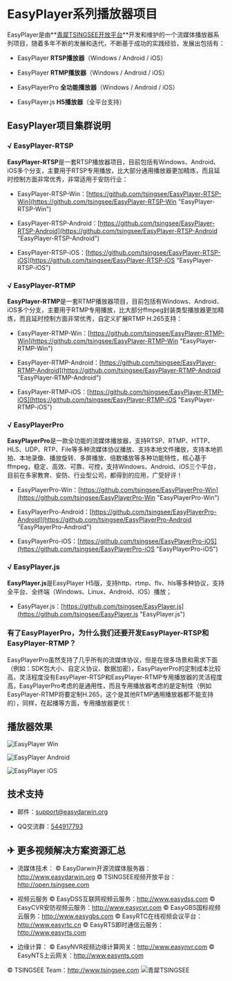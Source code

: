 # EasyPlayer系列播放器项目

EasyPlayer是由**[青犀TSINGSEE开放平台](http://open.tsingsee.com "青犀TSINGSEE")**开发和维护的一个流媒体播放器系列项目，随着多年不断的发展和迭代，不断基于成功的实践经验，发展出包括有：

- EasyPlayer **RTSP播放器**（Windows / Android / iOS）

- EasyPlayer **RTMP播放器**（Windows / Android / iOS）

- EasyPlayerPro **全功能播放器**（Windows / Android / iOS）

- EasyPlayer.js **H5播放器**（全平台支持）

## EasyPlayer项目集群说明

### √ EasyPlayer-RTSP

**EasyPlayer-RTSP**是一套RTSP播放器项目，目前包括有Windows、Android、iOS多个分支，主要用于RTSP专用播放，比大部分通用播放器更加精炼，而且延时控制方面非常优秀，非常适用于安防行业：

- EasyPlayer-RTSP-Win：[https://github.com/tsingsee/EasyPlayer-RTSP-Win](https://github.com/tsingsee/EasyPlayer-RTSP-Win "EasyPlayer-RTSP-Win")

- EasyPlayer-RTSP-Android：[https://github.com/tsingsee/EasyPlayer-RTSP-Android](https://github.com/tsingsee/EasyPlayer-RTSP-Android "EasyPlayer-RTSP-Android")

- EasyPlayer-RTSP-iOS：[https://github.com/tsingsee/EasyPlayer-RTSP-iOS](https://github.com/tsingsee/EasyPlayer-RTSP-iOS "EasyPlayer-RTSP-iOS")


### √ EasyPlayer-RTMP

**EasyPlayer-RTMP**是一套RTMP播放器项目，目前包括有Windows、Android、iOS多个分支，主要用于RTMP专用播放，比大部分ffmpeg封装类型播放器更加精炼，而且延时控制方面非常优秀，自定义扩展RTMP H.265支持：

- EasyPlayer-RTMP-Win：[https://github.com/tsingsee/EasyPlayer-RTMP-Win](https://github.com/tsingsee/EasyPlayer-RTMP-Win "EasyPlayer-RTMP-Win")

- EasyPlayer-RTMP-Android：[https://github.com/tsingsee/EasyPlayer-RTMP-Android](https://github.com/tsingsee/EasyPlayer-RTMP-Android "EasyPlayer-RTMP-Android")

- EasyPlayer-RTMP-iOS：[https://github.com/tsingsee/EasyPlayer-RTMP-iOS](https://github.com/tsingsee/EasyPlayer-RTMP-iOS "EasyPlayer-RTMP-iOS")

### √ EasyPlayerPro

**EasyPlayerPro**是一款全功能的流媒体播放器，支持RTSP、RTMP、HTTP、HLS、UDP、RTP、File等多种流媒体协议播放、支持本地文件播放，支持本地抓拍、本地录像、播放旋转、多屏播放、倍数播放等多种功能特性，核心基于ffmpeg，稳定、高效、可靠、可控，支持Windows、Android、iOS三个平台，目前在多家教育、安防、行业型公司，都得到的应用，广受好评！

- EasyPlayerPro-Win：[https://github.com/tsingsee/EasyPlayerPro-Win](https://github.com/tsingsee/EasyPlayerPro-Win "EasyPlayerPro-Win")

- EasyPlayerPro-Android：[https://github.com/tsingsee/EasyPlayerPro-Android](https://github.com/tsingsee/EasyPlayerPro-Android "EasyPlayerPro-Android")

- EasyPlayerPro-iOS：[https://github.com/tsingsee/EasyPlayerPro-iOS](https://github.com/tsingsee/EasyPlayerPro-iOS "EasyPlayerPro-iOS")

### √ EasyPlayer.js

**EasyPlayer.js**是EasyPlayer H5版，支持http、rtmp、flv、hls等多种协议，支持全平台、全终端（Windows、Linux、Android、iOS）播放；

- EasyPlayer.js：[https://github.com/tsingsee/EasyPlayer.js](https://github.com/tsingsee/EasyPlayer.js "EasyPlayer.js")


### 有了EasyPlayerPro，为什么我们还要开发EasyPlayer-RTSP和EasyPlayer-RTMP？

EasyPlayerPro虽然支持了几乎所有的流媒体协议，但是在很多场景和需求下面（例如：SDK包大小、自定义协议、数据加密），EasyPlayerPro的定制成本比较高，灵活程度没有EasyPlayer-RTSP和EasyPlayer-RTMP专用播放器的灵活程度高，EasyPlayerPro考虑的是通用性，而且专用播放器考虑的是定制性（例如EasyPlayer-RTMP将要定制H.265，这个是其他RTMP通用播放器都不能支持的），同样，在起播等方面，专用播放器更优！


## 播放器效果

![EasyPlayer Win](http://www.easydarwin.org/github/images/easyplayer20160908171027.png)

![EasyPlayer Android](https://raw.githubusercontent.com/EasyDarwin/EasyPlayer_Android/master/EasyPlayer/screenshot/single_video.jpg?raw=true)

![EasyPlayer iOS](http://www.easydarwin.org/github/images/easyplayeriosdemo20170310.jpg)


## 技术支持

- 邮件：[support@easydarwin.org](mailto:support@easydarwin.org) 

- QQ交流群：<a href="http://jq.qq.com/?_wv=1027&k=2IDkJId" target="_blank" title="EasyPlayer">544917793</a>


## ✈ 更多视频解决方案资源汇总
- 流媒体技术：
© EasyDarwin开源流媒体服务器：<a href="http://www.easydarwin.org" target="_blank" title="EasyDarwin开源流媒体服务器">http://www.easydarwin.org</a>
© TSINGSEE视频开放平台：<a href="http://open.tsingsee.com" target="_blank" title="TSINGSEE青犀视频开放平台">http://open.tsingsee.com</a>

- 视频云服务
© EasyDSS互联网视频云服务：<a href="http://www.easydss.com" target="_blank" title="EasyDSS互联网视频云服务">http://www.easydss.com</a>
© EasyCVR安防视频云服务：<a href="http://www.easycvr.com" target="_blank" title="EasyCVR安防视频云服务">http://www.easycvr.com</a>
© EasyGBS国标视频云服务：<a href="http://www.easygbs.com" target="_blank" title="EasyGBS国标视频云服务">http://www.easygbs.com</a>
© EasyRTC在线视频会议平台：<a href="http://www.easyrtc.cn" target="_blank" title="EasyRTC在线视频会议平台">http://www.easyrtc.cn</a>
© EasyRTS即时通信云服务：<a href="http://www.easyrts.com" target="_blank" title="EasyRTS即时通信云服务">http://www.easyrts.com</a>

- 边缘计算：
© EasyNVR视频边缘计算网关：<a href="http://www.easynvr.com" target="_blank" title="EasyNVR视频边缘计算网关">http://www.easynvr.com</a>
© EasyNTS上云网关：<a href="http://www.easynts.com" target="_blank" title="EasyNTS上云网关">http://www.easynts.com</a>

© TSINGSEE Team：<a href="http://www.tsingsee.com" target="_blank" title="青犀TSINGSEE">http://www.tsingsee.com</a>
![青犀TSINGSEE](https://imgconvert.csdnimg.cn/aHR0cDovL3d3dy5lYXN5ZGFyd2luLm9yZy9wdWJsaWMvaW1hZ2VzL3RzaW5nc2VlX3FyY29kZV8xNjAuanBn?x-oss-process=image/format,png)

